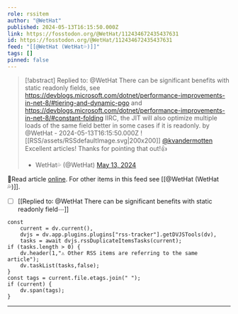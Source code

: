 ```yaml
---
role: rssitem
author: "@WetHat"
published: 2024-05-13T16:15:50.000Z
link: https://fosstodon.org/@WetHat/112434672435437631
id: https://fosstodon.org/@WetHat/112434672435437631
feed: "[[@WetHat (WetHat💦)]]"
tags: []
pinned: false
---
```


> [!abstract] Replied to: @WetHat There can be significant benefits with static readonly fields, see https://devblogs.microsoft.com/dotnet/performance-improvements-in-net-8/#tiering-and-dynamic-pgo and https://devblogs.microsoft.com/dotnet/performance-improvements-in-net-8/#constant-folding IIRC, the JIT will also optimize multiple loads of the same field better in some cases if it is readonly. by @WetHat - 2024-05-13T16:15:50.000Z
> <span class="rss-image">![[RSS/assets/RSSdefaultImage.svg|200x200]]</span> [@kvandermotten](https://mastodon.online/@kvandermotten) Excellent articles! Thanks for pointing that out!👍
> 
> - WetHat💦 (@WetHat) [May 13, 2024](https://fosstodon.org/@WetHat/112434672435437631)

🔗Read article [online](https://fosstodon.org/@WetHat/112434672435437631). For other items in this feed see [[@WetHat (WetHat💦)]].

- [ ] [[Replied to꞉ @WetHat There can be significant benefits with static readonly field⋯]]

~~~dataviewjs
const
    current = dv.current(),
	dvjs = dv.app.plugins.plugins["rss-tracker"].getDVJSTools(dv),
	tasks = await dvjs.rssDuplicateItemsTasks(current);
if (tasks.length > 0) {
	dv.header(1,"⚠ Other RSS items are referring to the same article");
    dv.taskList(tasks,false);
}
const tags = current.file.etags.join(" ");
if (current) {
	dv.span(tags);
}
~~~

- - -
